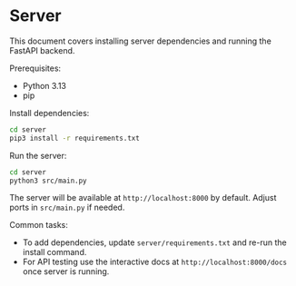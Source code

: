 # Server

This document covers installing server dependencies and running the FastAPI backend.

Prerequisites:

- Python 3.13
- pip

Install dependencies:

```bash
cd server
pip3 install -r requirements.txt
```

Run the server:

```bash
cd server
python3 src/main.py
```

The server will be available at `http://localhost:8000` by default. Adjust ports in `src/main.py` if needed.

Common tasks:

- To add dependencies, update `server/requirements.txt` and re-run the install command.
- For API testing use the interactive docs at `http://localhost:8000/docs` once server is running.

